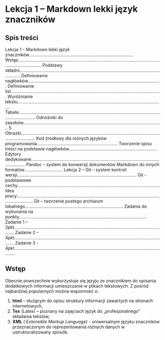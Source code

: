 # Lekcja 1 – Markdown lekki język znaczników

## Spis treści

Lekcja 1 – Markdown lekki język znaczników....................................................................................
Wstęp...............................................................................................................................................
Podstawy składni.............................................................................................................................
Definiowanie nagłówków...........................................................................................................
Definiowanie list.........................................................................................................................
Wyróżnianie tekstu......................................................................................................................
Tabele..........................................................................................................................................
Odnośniki do zasobów................................................................................................................ 5
Obrazki........................................................................................................................................
Kod źródłowy dla różnych języków programowania.................................................................
Tworzenie spisu treści na podstawie nagłówków.......................................................................
Edytory dedykowane.......................................................................................................................
Pandoc – system do konwersji dokumentów Markdown do innych formatów...............................
Lekcja 2 – Git – system kontroli wersji................................................................................................
Git - podstawowe cechy...................................................................................................................
Idea pracy:........................................................................................................................................
Git – tworzenie pustego archiwum lokalnego...............................................................................
Zadania do wykonania na punkty.......................................................................................................
Zadanie 1 – 2pkt............................................................................................................................
Zadanie 2 – 4pkt............................................................................................................................
Zadanie 3 - 4pkt.............................................................................................................................

## Wstęp

Obecnie powszechnie wykorzystuje się języju ze znacznikiem do opisania dodatkowych informacji
umieszczanie w plikach tekstowych. Z pośród najbardziej popularnych można wspomnieć o:

1. **html** – służącym do opisu struktury informacji zawartych na stronach internetowych,
2. **Tex** (Latex) – poznany na zajęciach język do „profesjonalnego” składania tekstów,
3. **XML** ( _Extensible Markup Language)_ - uniwersalnym języku znaczników przeznaczonym do
    reprezentowania różnych danych w ustrukturalizowany sposób.
